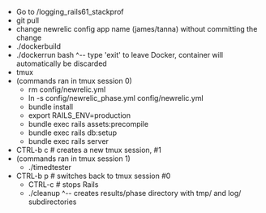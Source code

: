* Go to <ruby playground>/logging_rails61_stackprof
* git pull
* change newrelic config app name (james/tanna) without committing the change
* ./dockerbuild
* ./dockerrun bash
  ^-- type 'exit' to leave Docker, container will automatically be discarded
* tmux
* (commands ran in tmux session 0)
    * rm config/newrelic.yml
    * ln -s config/newrelic_phase<DESIRED PHASE>.yml config/newrelic.yml
    * bundle install
    * export RAILS_ENV=production
    * bundle exec rails assets:precompile
    * bundle exec rails db:setup
    * bundle exec rails server
* CTRL-b c    # creates a new tmux session, #1
* (commands ran in tmux session 1)
    * ./timedtester <SECONDS>
* CTRL-b p    # switches back to tmux session #0
    * CTRL-c    # stops Rails
    * ./cleanup <DESIRED PHASE>
      ^-- creates results/phase<DESIRED PHASE> directory with tmp/ and log/ subdirectories
